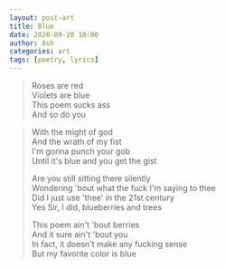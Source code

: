 ```yaml
---
layout: post-art
title: Blue
date: 2020-09-20 10:00
author: Ash
categories: art
tags: [poetry, lyrics]
---
```

> Roses are red  
Violets are blue  
This poem sucks ass  
And so do you

<!-- more -->

> With the might of god  
And the wrath of my fist  
I'm gonna punch your gob  
Until it's blue and you get the gist
>
> Are you still sitting there silently  
Wondering 'bout what the fuck I'm saying to thee  
Did I just use 'thee' in the 21st century  
Yes Sir, I did, blueberries and trees
>
> This poem ain't 'bout berries  
And it sure ain't 'bout you  
In fact, it doesn't make any fucking sense  
But my favorite color is blue
